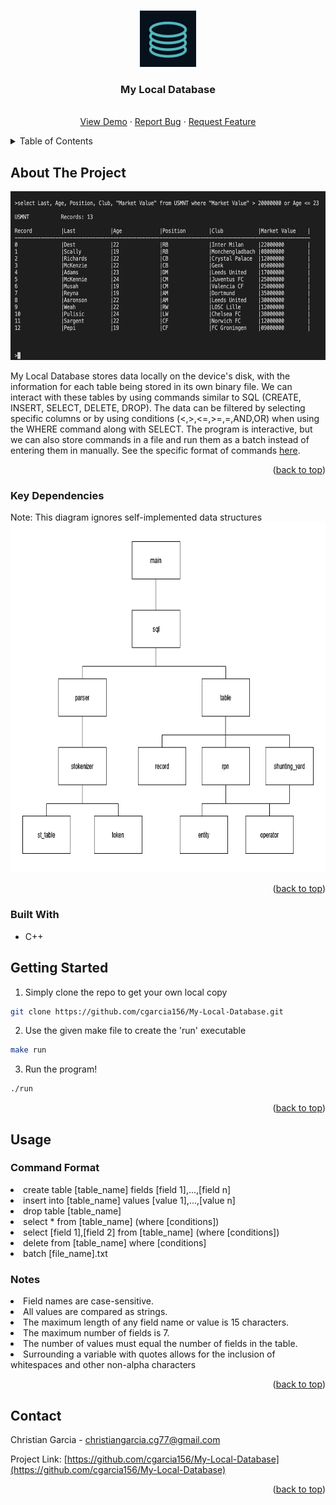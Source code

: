 <a name="readme-top"></a>

<!-- PROJECT LOGO -->
<br />
<div align="center">
  <a href="https://github.com/cgarcia156/My-Local-Database">
    <img src="images/DB.png" alt="Logo" width="90" height="90">
  </a>
  
  <h3 align="center">My Local Database</h3>

  <p align="center">
    <br />
    <a href="https://github.com/cgarcia156/My-Local-Database">View Demo</a>
    ·
    <a href="https://github.com/cgarcia156/My-Local-Database/issues">Report Bug</a>
    ·
    <a href="https://github.com/cgarcia156/My-Local-Database/issues">Request Feature</a>
  </p>
</div>



<!-- TABLE OF CONTENTS -->
<details>
  <summary>Table of Contents</summary>
  <ol>
    <li>
      <a href="#about-the-project">About The Project</a>
      <ul>
        <li><a href="#key-dependencies">Key Dependencies</a></li>
        <li><a href="#built-with">Built With</a></li>
      </ul>
    </li>
    <li>
      <a href="#getting-started">Getting Started</a>
      <ul>
        <li><a href="#prerequisites">Prerequisites</a></li>
        <li><a href="#installation">Installation</a></li>
      </ul>
    </li>
    <li><a href="#usage">Usage</a></li>
    <li><a href="#contact">Contact</a></li>
  </ol>
</details>



<!-- ABOUT THE PROJECT -->
## About The Project
  
<img src="images/usmnt_example.png" alt="Example" width="600" height="270">

My Local Database stores data locally on the device's disk, with the information for each table being stored in its own binary file.
We can interact with these tables by using commands similar to SQL (CREATE, INSERT, SELECT, DELETE, DROP). The data can be filtered 
by selecting specific columns or by using conditions (<,>,<=,>=,=,AND,OR) when using the WHERE command along with SELECT. 
The program is interactive, but we can also store commands in a file and run them as a batch instead of entering them in manually.
See the specific format of commands <a href="#usage">here</a>.

<p align="right">(<a href="#readme-top">back to top</a>)</p>

### Key Dependencies
Note: This diagram ignores self-implemented data structures
<img src="images/dependencies.png" alt="Dependencies" width="790" height="560">

<p align="right">(<a href="#readme-top">back to top</a>)</p>

### Built With

* C++


<!-- GETTING STARTED -->
## Getting Started

1. Simply clone the repo to get your own local copy
  ```sh
  git clone https://github.com/cgarcia156/My-Local-Database.git
  ```

2. Use the given make file to create the 'run' executable
  ```sh
  make run
  ```

3. Run the program!
  ```sh
  ./run
  ```

<p align="right">(<a href="#readme-top">back to top</a>)</p>


<!-- USAGE EXAMPLES -->
## Usage

### Command Format

<li> create table [table_name] fields [field 1],...,[field n] </li>
<li> insert into [table_name] values [value 1],...,[value n] </li>
<li> drop table [table_name] </li>
<li> select * from [table_name] (where [conditions]) </li>
<li> select [field 1],[field 2] from [table_name] (where [conditions]) </li>
<li> delete from [table_name] where [conditions] </li>
<li> batch [file_name].txt </li>

### Notes

<li> Field names are case-sensitive. </li>
<li> All values are compared as strings. </li>
<li> The maximum length of any field name or value is 15 characters. </li>
<li> The maximum number of fields is 7. </li>
<li> The number of values must equal the number of fields in the table. </li>
<li> Surrounding a variable with quotes allows for the inclusion of whitespaces and other non-alpha characters</li>

<p align="right">(<a href="#readme-top">back to top</a>)</p>


<!-- CONTACT -->
## Contact

Christian Garcia - christiangarcia.cg77@gmail.com

Project Link: [https://github.com/cgarcia156/My-Local-Database](https://github.com/cgarcia156/My-Local-Database)

<p align="right">(<a href="#readme-top">back to top</a>)</p>

[product-screenshot]: images/screenshot.png

